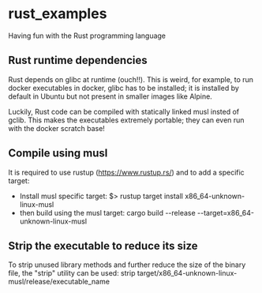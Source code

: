 # rust_examples
Having fun with the Rust programming language

## Rust runtime dependencies
Rust depends on glibc at runtime (ouch!!). This is weird, for example, to run docker executables in docker, glibc has to be installed; it is installed by default in Ubuntu but not present in smaller images like Alpine.

Luckily, Rust code can be compiled with statically linked musl insted of gclib. This makes the executables extremely portable; they can even run with the docker scratch base!

## Compile using musl
It is required to use rustup (https://www.rustup.rs/) and to add a specific target:
- Install musl specific target:
  $> rustup target install x86_64-unknown-linux-musl
- then build using the musl target:
  cargo build --release --target=x86_64-unknown-linux-musl

## Strip the executable to reduce its size
To strip unused library methods and further reduce the size of the binary file, the "strip" utility can be used:
strip target/x86_64-unknown-linux-musl/release/executable_name
